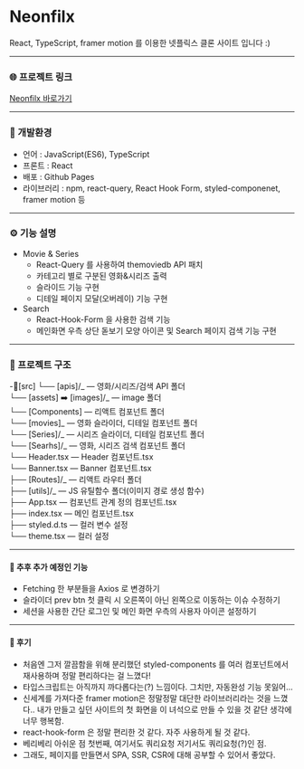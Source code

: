 # Neonfilx

React, TypeScript, framer motion 를 이용한 넷플릭스 클론 사이트 입니다 :)

---

### 🌐 프로젝트 링크

[Neonfilx 바로가기](https://leesugyoung.github.io/neonfilx/)

---

### 🚀 개발환경

- 언어 : JavaScript(ES6), TypeScript
- 프론트 : React
- 배포 : Github Pages
- 라이브러리 : npm, react-query, React Hook Form, styled-componenet, framer motion 등

---

### ⚙️ 기능 설명

- Movie & Series
  - React-Query 를 사용하여 themoviedb API 패치
  - 카테고리 별로 구분된 영화&시리즈 출력
  - 슬라이드 기능 구현
  - 디테일 페이지 모달(오버레이) 기능 구현
- Search
  - React-Hook-Form 을 사용한 검색 기능
  - 메인화면 우측 상단 돋보기 모양 아이콘 및 Search 페이지 검색 기능 구현

---

### 📝 프로젝트 구조

-📂[src]
└── [apis]/_ ― 영화/시리즈/검색 API 폴더  
└── [assets] ➡️ [images]/_ ― image 폴더  
└── [Components] ― 리액트 컴포넌트 폴더  
└── [movies]_ ― 영화 슬라이더, 디테일 컴포넌트 폴더  
└── [Series]/_ ― 시리즈 슬라이더, 디테일 컴포넌트 폴더  
└── [Searhs]/_ ― 영화, 시리즈 검색 컴포넌트 폴더  
└── Header.tsx ― Header 컴포넌트.tsx  
└── Banner.tsx ― Banner 컴포넌트.tsx  
├── [Routes]/_ ― 리액트 라우터 폴더  
├── [utils]/\_ ― JS 유틸함수 폴더(이미지 경로 생성 함수)  
├── App.tsx ― 컴포넌트 관계 정의 컴포넌트.tsx  
├── index.tsx ― 메인 컴포넌트.tsx  
├── styled.d.ts ― 컬러 변수 설정  
└── theme.tsx ― 컬러 설정

---

#### 🤯 추후 추가 예정인 기능

- Fetching 한 부분들을 Axios 로 변경하기
- 슬라이더 prev btn 첫 클릭 시 오른쪽이 아닌 왼쪽으로 이동하는 이슈 수정하기
- 세션을 사용한 간단 로그인 및 메인 화면 우측의 사용자 아이콘 설정하기

---

#### 🤗 후기

- 처음엔 그저 깔끔함을 위해 분리했던 styled-components 를 여러 컴포넌트에서 재사용하며 정말 편리하다는 걸 느꼈다!
- 타입스크립트는 아직까지 까다롭다는(?) 느낌이다. 그치만, 자동완성 기능 못잃어...
- 신세계를 가져다준 framer motion은 정말정말 대단한 라이브러리라는 것을 느꼈다.. 내가 만들고 싶던 사이트의 첫 화면을 이 녀석으로 만들 수 있을 것 같단 생각에 너무 행복함.
- react-hook-form 은 정말 편리한 것 같다. 자주 사용하게 될 것 같다.
- 베리베리 아쉬운 점 첫번째, 여기서도 쿼리요청 저기서도 쿼리요청(?)인 점.
- 그래도, 페이지를 만들면서 SPA, SSR, CSR에 대해 공부할 수 있어서 좋았다.
